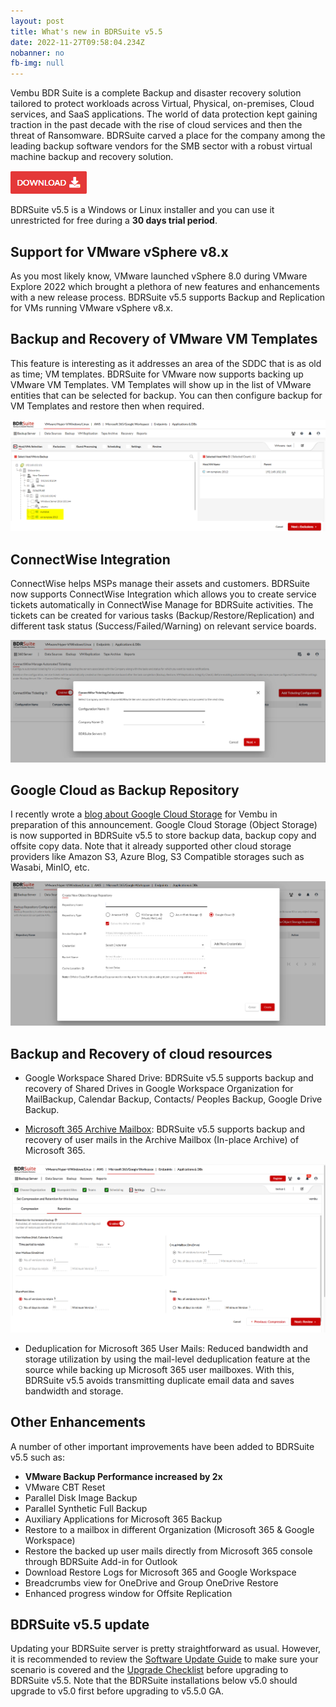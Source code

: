```yaml
---
layout: post
title: What's new in BDRSuite v5.5
date: 2022-11-27T09:58:04.234Z
nobanner: no
fb-img: null
---
```

Vembu BDR Suite is a complete Backup and disaster recovery solution tailored to protect workloads across Virtual, Physical, on-premises, Cloud services, and SaaS applications. The world of data protection kept gaining traction in the past decade with the rise of cloud services and then the threat of Ransomware. BDRSuite carved a place for the company among the leading backup software vendors for the SMB sector with a robust virtual machine backup and recovery solution.

[![bdr suite download](/img/vembu-download.png)](https://www.vembu.com/vembu-bdr-suite-download/?utm_source=vxav&utm_medium=blog&utm_campaign=download)

BDRSuite v5.5 is a Windows or Linux installer and you can use it unrestricted for free during a **30 days trial period**.

## Support for VMware vSphere v8.x

As you most likely know, VMware launched vSphere 8.0 during VMware Explore 2022 which brought a plethora of new features and enhancements with a new release process. BDRSuite v5.5 supports Backup and Replication for VMs running VMware vSphere v8.x.

## Backup and Recovery of VMware VM Templates

This feature is interesting as it addresses an area of the SDDC that is as old as time; VM templates. BDRSuite for VMware now supports backing up VMware VM Templates. VM Templates will show up in the list of VMware entities that can be selected for backup. You can then configure backup for VM Templates and restore then when required.

![Backup and Recovery of VMware VM Templates](/img/2022-11-27-11-20-39.png)

## ConnectWise Integration

ConnectWise helps MSPs manage their assets and customers. BDRSuite now supports ConnectWise Integration which allows you to create service tickets automatically in ConnectWise Manage for BDRSuite activities. The tickets can be created for various tasks (Backup/Restore/Replication) and different task status (Success/Failed/Warning) on relevant service boards.

![ConnectWise Integration](/img/2022-11-27-11-21-38.png)

## Google Cloud as Backup Repository

I recently wrote a [blog about Google Cloud Storage](https://www.vembu.com/blog/data-protection-with-google-cloud-object-storage/) for Vembu in preparation of this announcement. Google Cloud Storage (Object Storage) is now supported in BDRSuite v5.5 to store backup data, backup copy and offsite copy data. Note that it already supported other cloud storage providers like Amazon S3, Azure Blog, S3 Compatible storages such as Wasabi, MinIO, etc.

![Google Cloud as Backup Repository](/img/2022-11-27-11-23-34.png)

## Backup and Recovery of cloud resources

* Google Workspace Shared Drive: BDRSuite v5.5 supports backup and recovery of Shared Drives in Google Workspace Organization for MailBackup, Calendar Backup, Contacts/ Peoples Backup, Google Drive Backup.

* [Microsoft 365 Archive Mailbox](https://www.vembu.com/blog/bdrsuite-v5-5-new-feature-update-how-to-restore-microsoft-365-user-mailbox-to-different-organization/): BDRSuite v5.5 supports backup and recovery of user mails in the Archive Mailbox (In-place Archive) of Microsoft 365.

![BDRSuite Microsoft 365 Archive Mailbox](/img/2022-11-27-11-16-51.png)

* Deduplication for Microsoft 365 User Mails: Reduced bandwidth and storage utilization by using the mail-level deduplication feature at the source while backing up Microsoft 365 user mailboxes. With this, BDRSuite v5.5 avoids transmitting duplicate email data and saves bandwidth and storage.

## Other Enhancements

A number of other important improvements have been added to BDRSuite v5.5 such as:

* **VMware Backup Performance increased by 2x**
* VMware CBT Reset
* Parallel Disk Image Backup
* Parallel Synthetic Full Backup
* Auxiliary Applications for Microsoft 365 Backup
* Restore to a mailbox in different Organization (Microsoft 365 & Google Workspace)
* Restore the backed up user mails directly from Microsoft 365 console through BDRSuite Add-in for Outlook
* Download Restore Logs for Microsoft 365 and Google Workspace
* Breadcrumbs view for OneDrive and Group OneDrive Restore
* Enhanced progress window for Offsite Replication

## BDRSuite v5.5 update

Updating your BDRSuite server is pretty straightforward as usual. However, it is recommended to review the [Software Update Guide](https://www.vembu.com/pdf/release-notes/vembu-bdr-automatic-software-update.pdf) to make sure your scenario is covered and the [Upgrade Checklist](https://www.vembu.com/pdf/release-notes/vembu-bdr-automatic-software-update.pdf) before upgrading to BDRSuite v5.5. Note that the BDRSuite installations below v5.0 should upgrade to v5.0 first before upgrading to v5.5.0 GA.
